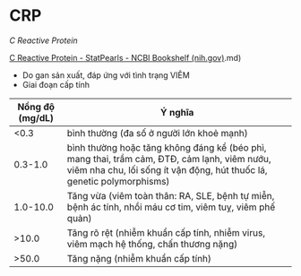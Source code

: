 # CRP  
*C Reactive Protein*  
  
[C Reactive Protein - StatPearls - NCBI Bookshelf (nih.gov)](nih.gov).md)  
  
- Do gan sản xuất, đáp ứng với tình trạng VIÊM  
- Giai đoạn cấp tính  
  
  
  
| Nồng độ (mg/dL) | Ý nghĩa                                                                                                                                                               |  
| --------------- | --------------------------------------------------------------------------------------------------------------------------------------------------------------------- |  
| <0.3            | bình thường (đa số ở người lớn khoẻ mạnh)                                                                                                                             |  
| 0.3-1.0         | bình thường hoặc tăng không đáng kể (béo phì, mang thai, trầm cảm, ĐTĐ, cảm lạnh, viêm nướu, viêm nha chu, lối sống ít vận động, hút thuốc lá, genetic polymorphisms) |  
| 1.0-10.0        | Tăng vừa (viêm toàn thân: RA, SLE, bệnh tự miễn, bệnh ác tính, nhồi máu cơ tim, viêm tuỵ, viêm phế quản)                                                              |  
| \>10.0          | Tăng rõ rệt (nhiễm khuẩn cấp tính, nhiễm virus, viêm mạch hệ thống, chấn thương nặng)                                                                                 |  
| \>50.0          | Tăng nặng (nhiễm khuẩn cấp tính)                                                                                                                                      |  
  

